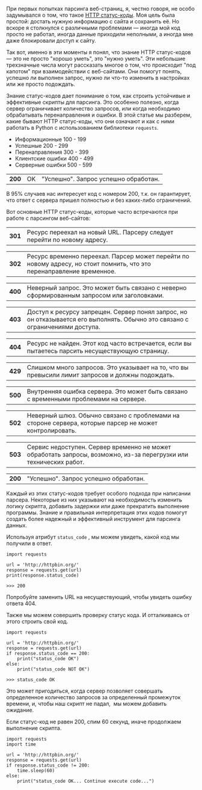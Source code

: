 При первых попытках парсинга веб-страниц, я, честно говоря, не особо задумывался о том, что такое [HTTP статус-коды](https://developer.mozilla.org/ru/docs/Web/HTTP/Status). Моя цель была простой: достать нужную информацию с сайта и сохранить её. Но вскоре я столкнулся с различными проблемами — иногда мой код просто не работал, иногда данные приходили неполными, а иногда мне даже блокировали доступ к сайту.

Так вот, именно в эти моменты я понял, что знание HTTP статус-кодов — это не просто "хорошо уметь", это "нужно уметь". Эти небольшие трехзначные числа могут рассказать многое о том, что происходит "под капотом" при взаимодействии с веб-сайтами. Они помогут понять, успешно ли выполнен запрос, нужно ли что-то изменить в настройках или же просто подождать.

Знание статус-кодов дает понимание о том, как строить устойчивые и эффективные скрипты для парсинга. Это особенно полезно, когда сервер ограничивает количество запросов, или когда необходимо обрабатывать перенаправления и ошибки. В этой статье мы разберем, какие бывают HTTP статус-коды, что они означают и как с ними работать в Python с использованием библиотеки `requests`.

- Информационные 100 - 199
- Успешные 200 - 299
- Перенаправления 300 - 399
- Клиентские ошибки 400 - 499
- Серверные ошибки 500 - 599

|   |   |   |
|---|---|---|
|**200**|OK|"Успешно". Запрос успешно обработан.|

В 95% случаев нас интересует код с номером 200, т.к. он гарантирует, что ответ с сервера пришел полностью и без каких-либо ограничений.

  
Вот основные HTTP статус-коды, которые часто встречаются при работе с парсингом веб-сайтов:

|   |   |
|---|---|
|**301**|Ресурс переехал на новый URL. Парсеру следует перейти по новому адресу.|

|   |   |
|---|---|
|**302**|Ресурс временно переехал. Парсер может перейти по новому адресу, но стоит помнить, что это перенаправление временное.|

|   |   |
|---|---|
|**400**|Неверный запрос. Это может быть связано с неверно сформированным запросом или заголовками.|

|   |   |
|---|---|
|**403**|Доступ к ресурсу запрещен. Сервер понял запрос, но он отказывается его выполнять. Обычно это связано с ограничениями доступа.|

|   |   |
|---|---|
|**404**|Ресурс не найден. Этот код часто встречается, если вы пытаетесь парсить несуществующую страницу.|

|   |   |
|---|---|
|**429**|Слишком много запросов. Это указывает на то, что вы превысили лимит запросов и должны подождать.|

|   |   |
|---|---|
|**500**|Внутренняя ошибка сервера. Это может быть связано с временными проблемами на сервере.|

|   |   |
|---|---|
|**502**|Неверный шлюз. Обычно связано с проблемами на стороне сервера, которые парсер не может контролировать.|

|   |   |
|---|---|
|**503**|Сервис недоступен. Сервер временно не может обработать запросы, возможно, из-за перегрузки или технических работ.|

|   |   |
|---|---|
|**200**|"Успешно". Запрос успешно обработан.|

Каждый из этих статус-кодов требует особого подхода при написании парсера. Некоторые из них указывают на необходимость изменить логику скрипта, добавить задержки или даже прекратить выполнение программы. Знание и правильная интерпретация этих кодов помогут создать более надежный и эффективный инструмент для парсинга данных.

Используя атрибут `status_code` , мы можем увидеть, какой код мы получили в ответ.

```
import requests

url = 'http://httpbin.org/'
response = requests.get(url)
print(response.status_code)

>>> 200
```

Попробуйте заменить URL на несуществующий, чтобы увидеть ошибку ответа 404.

Также мы можем совершить проверку статус кода. И отталкиваясь от этого строить свой код.

```
import requests

url = 'http://httpbin.org/'
response = requests.get(url)
if response.status_code == 200:
    print("status_code OK")
else:
    print("status_code NOT OK")

>>> status_code OK
```

Это может пригодиться, когда сервер позволяет совершать определенное количество запросов за определенный промежуток времени, и, чтобы наш скрипт не падал,  мы можем добавить ожидание. 

Если статус-код не равен 200, спим 60 секунд, иначе продолжаем выполнение скрипта.

```
import requests
import time

url = 'http://httpbin.org/'
response = requests.get(url)
if response.status_code != 200:
    time.sleep(60)
else:
    print("status_code OK... Continue execute code...")
```
